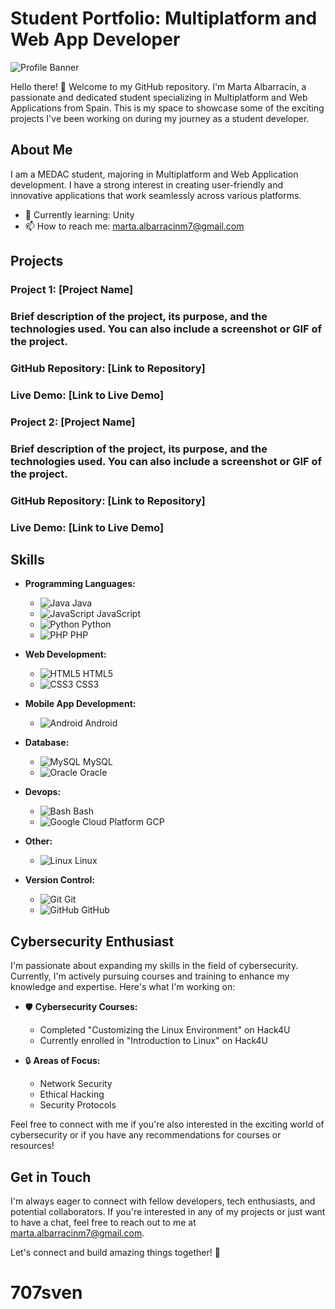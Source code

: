 # Student Portfolio: Multiplatform and Web App Developer

![Profile Banner](link_to_banner_image)

Hello there! 👋 Welcome to my GitHub repository. I'm Marta Albarracín, a passionate and dedicated student specializing in Multiplatform and Web Applications from Spain. This is my space to showcase some of the exciting projects I've been working on during my journey as a student developer.

## About Me

I am a MEDAC student, majoring in Multiplatform and Web Application development. I have a strong interest in creating user-friendly and innovative applications that work seamlessly across various platforms.

- 🌱 Currently learning: Unity
- 📫 How to reach me: marta.albarracinm7@gmail.com

## Projects

### Project 1: [Project Name]

### Brief description of the project, its purpose, and the technologies used. You can also include a screenshot or GIF of the project.

### GitHub Repository: [Link to Repository]
### Live Demo: [Link to Live Demo]

### Project 2: [Project Name]

### Brief description of the project, its purpose, and the technologies used. You can also include a screenshot or GIF of the project.

### GitHub Repository: [Link to Repository]
### Live Demo: [Link to Live Demo]

## Skills

- **Programming Languages:**
  - ![Java](https://img.icons8.com/?size=512&id=2572&format=png/java-icon.png) Java
  - ![JavaScript](https://img.icons8.com/?size=512&id=39853&format=png/javascript-icon.png) JavaScript
  - ![Python](https://img.icons8.com/?size=512&id=12584&format=png/python-icon.png) Python
  - ![PHP](https://img.icons8.com/?size=512&id=3753&format=png/php-icon.png) PHP

- **Web Development:**
  - ![HTML5](https://img.icons8.com/?size=512&id=23027&format=png/html5-icon.png) HTML5
  - ![CSS3](https://img.icons8.com/?size=512&id=38273&format=png/css3-icon.png) CSS3

- **Mobile App Development:**
  - ![Android](https://img.icons8.com/?size=512&id=2586&format=png/android-icon.png) Android

- **Database:**
  - ![MySQL](https://img.icons8.com/?size=512&id=39858&format=png/mysql-icon.png) MySQL
  - ![Oracle](https://img.icons8.com/?size=512&id=36681&format=png/oracle-icon.png) Oracle

- **Devops:**
  - ![Bash](https://img.icons8.com/?size=512&id=120449&format=png/bash-icon.png) Bash
  - ![Google Cloud Platform](https://img.icons8.com/?size=512&id=WHRLQdbEXQ16&format=png/gcp-icon.png) GCP

- **Other:**
  - ![Linux](https://img.icons8.com/?size=512&id=38796&format=png/linux-icon.png) Linux

- **Version Control:**
  - ![Git](https://img.icons8.com/?size=512&id=16335&format=png/git-icon.png) Git
  - ![GitHub](https://img.icons8.com/?size=512&id=12598&format=png/github-icon.png) GitHub

## Cybersecurity Enthusiast

I'm passionate about expanding my skills in the field of cybersecurity. Currently, I'm actively pursuing courses and training to enhance my knowledge and expertise. Here's what I'm working on:

- 🛡️ **Cybersecurity Courses:**
  - Completed "Customizing the Linux Environment" on Hack4U
  - Currently enrolled in "Introduction to Linux" on Hack4U

- 🔒 **Areas of Focus:**
  - Network Security
  - Ethical Hacking
  - Security Protocols

Feel free to connect with me if you're also interested in the exciting world of cybersecurity or if you have any recommendations for courses or resources!

## Get in Touch

I'm always eager to connect with fellow developers, tech enthusiasts, and potential collaborators. If you're interested in any of my projects or just want to have a chat, feel free to reach out to me at marta.albarracinm7@gmail.com.

Let's connect and build amazing things together! 🚀
# 707sven
